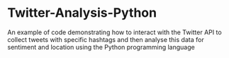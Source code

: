 # Twitter-Analysis-Python
An example of code demonstrating how to interact with the Twitter API to collect tweets with specific hashtags and then analyse this data for sentiment and location using the Python programming language
